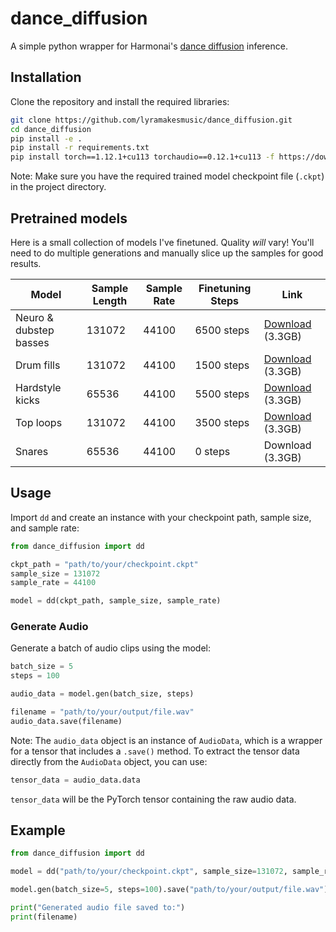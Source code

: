 # dance_diffusion

A simple python wrapper for Harmonai's [dance diffusion](https://github.com/Harmonai-org/sample-generator) inference.

## Installation

Clone the repository and install the required libraries:

```bash
git clone https://github.com/lyramakesmusic/dance_diffusion.git
cd dance_diffusion
pip install -e .
pip install -r requirements.txt
pip install torch==1.12.1+cu113 torchaudio==0.12.1+cu113 -f https://download.pytorch.org/whl/torch_stable.html
```

Note: Make sure you have the required trained model checkpoint file (`.ckpt`) in the project directory.

## Pretrained models

Here is a small collection of models I've finetuned. Quality *will* vary! You'll need to do multiple generations and manually slice up the samples for good results.

| Model      | Sample Length | Sample Rate | Finetuning Steps | Link |
| ----------- | ----------- | ----------- | ----------- |----------- |
| Neuro & dubstep basses | 131072 | 44100 | 6500 steps | [Download](https://drive.google.com/file/d/1-IL74bhrZKrYbjfmEmG70dEWezFfxJgW/view?usp=sharing) (3.3GB)|
| Drum fills   | 131072 | 44100 | 1500 steps | [Download](https://drive.google.com/file/d/1-B2S1AhyDz4eMK9n3xRnPclW4OzV7lLf/view?usp=sharing) (3.3GB)        |
| Hardstyle kicks | 65536 | 44100 | 5500 steps | [Download](https://drive.google.com/file/d/1-S6gGj5qW1mKQP4yxNyO4XXpUzZkjYsU/view?usp=sharing) (3.3GB)  |
| Top loops | 131072 | 44100 | 3500 steps | [Download](https://drive.google.com/file/d/1-IMK47o1HhqCSHoolsEx-cKnIijkrDDC/view?usp=sharing) (3.3GB) |
| Snares | 65536 | 44100 | 0 steps | Download (3.3GB) |


## Usage

Import `dd` and create an instance with your checkpoint path, sample size, and sample rate:

```python
from dance_diffusion import dd

ckpt_path = "path/to/your/checkpoint.ckpt"
sample_size = 131072
sample_rate = 44100

model = dd(ckpt_path, sample_size, sample_rate)
```

### Generate Audio

Generate a batch of audio clips using the model:

```python
batch_size = 5
steps = 100

audio_data = model.gen(batch_size, steps)

filename = "path/to/your/output/file.wav"
audio_data.save(filename)
```

Note: The `audio_data` object is an instance of `AudioData`, which is a wrapper for a tensor that includes a `.save()` method. To extract the tensor data directly from the `AudioData` object, you can use:

```python
tensor_data = audio_data.data
```

`tensor_data` will be the PyTorch tensor containing the raw audio data.

## Example

```python
from dance_diffusion import dd

model = dd("path/to/your/checkpoint.ckpt", sample_size=131072, sample_rate=44100)

model.gen(batch_size=5, steps=100).save("path/to/your/output/file.wav")

print("Generated audio file saved to:")
print(filename)
```
